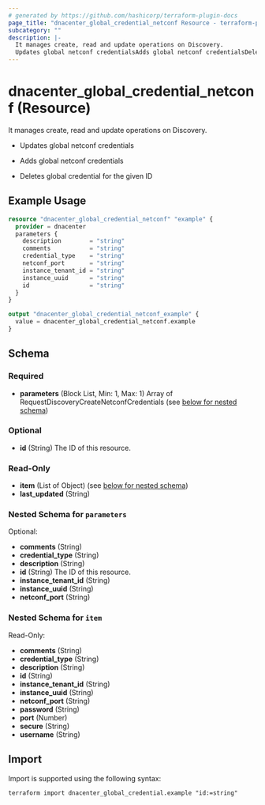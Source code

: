 ```yaml
---
# generated by https://github.com/hashicorp/terraform-plugin-docs
page_title: "dnacenter_global_credential_netconf Resource - terraform-provider-dnacenter"
subcategory: ""
description: |-
  It manages create, read and update operations on Discovery.
  Updates global netconf credentialsAdds global netconf credentialsDeletes global credential for the given ID
---
```


# dnacenter_global_credential_netconf (Resource)

It manages create, read and update operations on Discovery.

- Updates global netconf credentials

- Adds global netconf credentials

- Deletes global credential for the given ID

## Example Usage

```terraform
resource "dnacenter_global_credential_netconf" "example" {
  provider = dnacenter
  parameters {
    description        = "string"
    comments           = "string"
    credential_type    = "string"
    netconf_port       = "string"
    instance_tenant_id = "string"
    instance_uuid      = "string"
    id                 = "string"
  }
}

output "dnacenter_global_credential_netconf_example" {
  value = dnacenter_global_credential_netconf.example
}
```

<!-- schema generated by tfplugindocs -->
## Schema

### Required

- **parameters** (Block List, Min: 1, Max: 1) Array of RequestDiscoveryCreateNetconfCredentials (see [below for nested schema](#nestedblock--parameters))

### Optional

- **id** (String) The ID of this resource.

### Read-Only

- **item** (List of Object) (see [below for nested schema](#nestedatt--item))
- **last_updated** (String)

<a id="nestedblock--parameters"></a>
### Nested Schema for `parameters`

Optional:

- **comments** (String)
- **credential_type** (String)
- **description** (String)
- **id** (String) The ID of this resource.
- **instance_tenant_id** (String)
- **instance_uuid** (String)
- **netconf_port** (String)


<a id="nestedatt--item"></a>
### Nested Schema for `item`

Read-Only:

- **comments** (String)
- **credential_type** (String)
- **description** (String)
- **id** (String)
- **instance_tenant_id** (String)
- **instance_uuid** (String)
- **netconf_port** (String)
- **password** (String)
- **port** (Number)
- **secure** (String)
- **username** (String)

## Import

Import is supported using the following syntax:

```shell
terraform import dnacenter_global_credential.example "id:=string"
```
